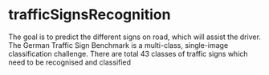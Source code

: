 # trafficSignsRecognition
The goal is to predict the different signs on road, which will assist the driver. The German Traffic Sign Benchmark is a multi-class, single-image classification challenge. There are total 43 classes of traffic signs which need to be recognised and classified
